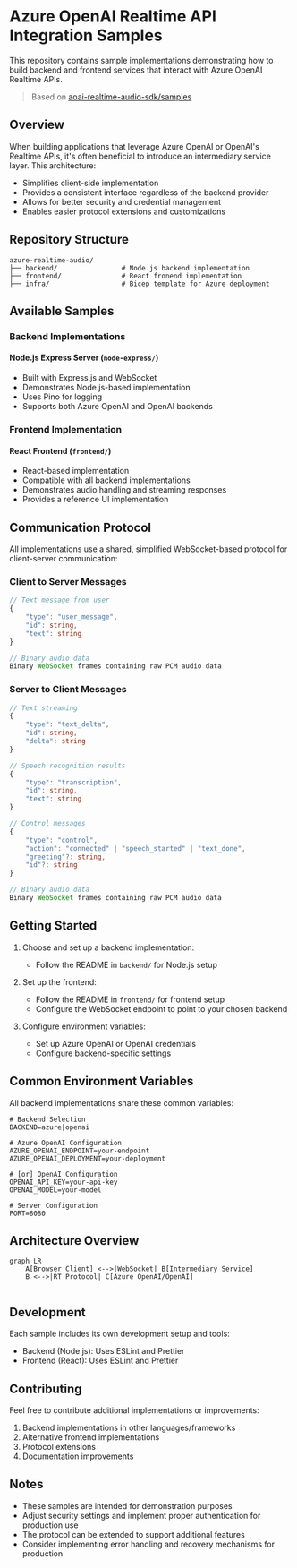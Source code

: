# Azure OpenAI Realtime API Integration Samples

This repository contains sample implementations demonstrating how to build backend and frontend services that interact with Azure OpenAI Realtime APIs. 

> Based on [aoai-realtime-audio-sdk/samples](https://github.com/Azure-Samples/aoai-realtime-audio-sdk/tree/main/samples/middle-tier)

## Overview

When building applications that leverage Azure OpenAI or OpenAI's Realtime APIs, it's often beneficial to introduce an intermediary service layer. This architecture:

- Simplifies client-side implementation
- Provides a consistent interface regardless of the backend provider
- Allows for better security and credential management
- Enables easier protocol extensions and customizations

## Repository Structure

```
azure-realtime-audio/
├── backend/                # Node.js backend implementation
├── frontend/               # React fronend implementation
├── infra/                  # Bicep template for Azure deployment

```

## Available Samples

### Backend Implementations

#### Node.js Express Server (`node-express/`)
- Built with Express.js and WebSocket
- Demonstrates Node.js-based implementation
- Uses Pino for logging
- Supports both Azure OpenAI and OpenAI backends

### Frontend Implementation

#### React Frontend (`frontend/`)
- React-based implementation
- Compatible with all backend implementations
- Demonstrates audio handling and streaming responses
- Provides a reference UI implementation

## Communication Protocol

All implementations use a shared, simplified WebSocket-based protocol for client-server communication:

### Client to Server Messages

```typescript
// Text message from user
{
    "type": "user_message",
    "id": string,
    "text": string
}

// Binary audio data
Binary WebSocket frames containing raw PCM audio data
```

### Server to Client Messages

```typescript
// Text streaming
{
    "type": "text_delta",
    "id": string,
    "delta": string
}

// Speech recognition results
{
    "type": "transcription",
    "id": string,
    "text": string
}

// Control messages
{
    "type": "control",
    "action": "connected" | "speech_started" | "text_done",
    "greeting"?: string,
    "id"?: string
}

// Binary audio data
Binary WebSocket frames containing raw PCM audio data
```

## Getting Started

1. Choose and set up a backend implementation:
   - Follow the README in `backend/` for Node.js setup

2. Set up the frontend:
   - Follow the README in `frontend/` for frontend setup
   - Configure the WebSocket endpoint to point to your chosen backend

3. Configure environment variables:
   - Set up Azure OpenAI or OpenAI credentials
   - Configure backend-specific settings

## Common Environment Variables

All backend implementations share these common variables:

```env
# Backend Selection
BACKEND=azure|openai

# Azure OpenAI Configuration
AZURE_OPENAI_ENDPOINT=your-endpoint
AZURE_OPENAI_DEPLOYMENT=your-deployment

# [or] OpenAI Configuration
OPENAI_API_KEY=your-api-key
OPENAI_MODEL=your-model

# Server Configuration
PORT=8080
```

## Architecture Overview

```mermaid
graph LR
    A[Browser Client] <-->|WebSocket| B[Intermediary Service]
    B <-->|RT Protocol| C[Azure OpenAI/OpenAI]


```

## Development

Each sample includes its own development setup and tools:

- Backend (Node.js): Uses ESLint and Prettier
- Frontend (React): Uses ESLint and Prettier

## Contributing

Feel free to contribute additional implementations or improvements:

1. Backend implementations in other languages/frameworks
2. Alternative frontend implementations
3. Protocol extensions
4. Documentation improvements

## Notes

- These samples are intended for demonstration purposes
- Adjust security settings and implement proper authentication for production use
- The protocol can be extended to support additional features
- Consider implementing error handling and recovery mechanisms for production
